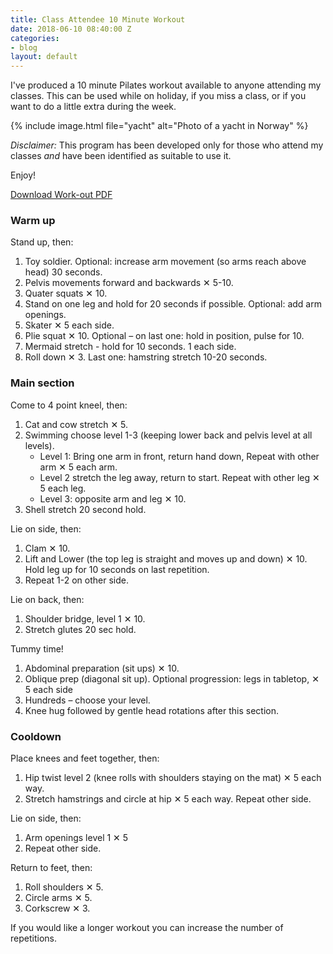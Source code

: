 ```yaml
---
title: Class Attendee 10 Minute Workout
date: 2018-06-10 08:40:00 Z
categories:
- blog
layout: default
---
```


I've produced a 10 minute Pilates workout available to anyone attending my classes. This can be used while on holiday, if you miss a class, or if you want to do a little extra during the week.

{% include image.html
    file="yacht"
    alt="Photo of a yacht in Norway"
%}

*Disclaimer:* This program has been developed only for those who attend my classes *and* have been identified as suitable to use it.

Enjoy!

<a class="button" href="/documents/wild_about_pilates_ten_minute_workout_20180610.pdf">Download Work-out PDF</a>

### Warm up
Stand up, then:
1. <span>Toy soldier. Optional: increase arm movement (so arms reach above head) 30 seconds.</span>
2. <span>Pelvis movements forward and backwards ✕ 5-10.</span>
3. <span>Quater squats ✕ 10.</span>
4. <span>Stand on one leg and hold for 20 seconds if possible. Optional: add arm openings.</span>
5. <span>Skater ✕ 5 each side.</span>
6. <span>Plie squat ✕ 10. Optional – on last one: hold in position, pulse for 10.</span>
7. <span>Mermaid stretch  - hold for 10 seconds. 1 each side.</span>
8. <span>Roll down ✕ 3. Last one: hamstring stretch 10-20 seconds.</span>

### Main section
Come to 4 point kneel, then:
1. <span>Cat and cow stretch ✕ 5.</span>
2. <span>Swimming choose level 1-3 (keeping lower back and pelvis level at all levels).</span>
   * <span>Level 1: Bring one arm in front, return hand down, Repeat with other arm ✕ 5 each arm.</span>
   * <span>Level 2 stretch the leg away, return to start. Repeat with other leg ✕ 5 each leg.</span>
   * <span>Level 3: opposite arm and leg ✕ 10.</span>
3. <span>Shell stretch 20 second hold.</span>

Lie on side, then:
1. <span>Clam ✕ 10.</span>
2. <span>Lift and Lower (the top leg is straight and moves up and down) ✕ 10. Hold leg up for 10 seconds on last repetition.</span>
3. <span>Repeat 1-2 on other side.</span>

Lie on back, then:
1. <span>Shoulder bridge, level 1 ✕ 10.</span>
2. <span>Stretch glutes 20 sec hold.</span>

Tummy time!
1. <span>Abdominal preparation (sit ups) ✕ 10.</span>
2. <span>Oblique prep (diagonal sit up). Optional progression: legs in tabletop, ✕ 5 each side
3. <span>Hundreds – choose your level.</span>
4. <span>Knee hug followed by gentle head rotations after this section.</span>

### Cooldown
Place knees and feet together, then:
1. <span>Hip twist level 2 (knee rolls with shoulders staying on the mat) ✕ 5 each way.</span>
2. <span>Stretch hamstrings and circle at hip ✕ 5 each way. Repeat other side.</span>

Lie on side, then:
1. <span>Arm openings level 1  ✕ 5
2. <span>Repeat other side.</span>

Return to feet, then:
1. <span>Roll shoulders ✕ 5.</span>
2. <span>Circle arms ✕ 5.</span>
3. <span>Corkscrew ✕ 3.</span>

If you would like a longer workout you can increase the number of repetitions.
